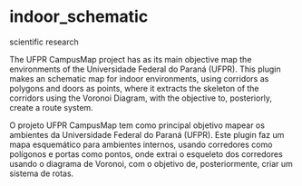 # indoor_schematic
scientific research

The UFPR CampusMap project has as its main objective map the environments of the Universidade Federal do Paraná (UFPR).
This plugin makes an schematic map for indoor environments, using corridors as polygons and doors as points,
where it extracts the skeleton of the corridors using the Voronoi Diagram, with the objective to, posteriorly,
create a route system.

O projeto UFPR CampusMap tem como principal objetivo mapear os ambientes da Universidade Federal do Paraná (UFPR).
Este plugin faz um mapa esquemático para ambientes internos, usando corredores como polígonos e portas como pontos,
onde extrai o esqueleto dos corredores usando o diagrama de Voronoi, com o objetivo de, posteriormente,
criar um sistema de rotas.
